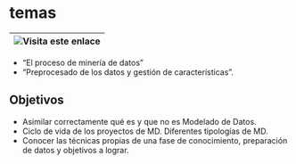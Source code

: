 
# temas 

| ![Visita este enlace](https://htmlpreview.github.io/?https://github.com/alexjust-data/Data_mining/blob/main/preProcesadoDatos_gestionCaracteristicas/preProcesadoDatos_gestionCaracteristicas.html) |
| --- |

* “El proceso de minería de datos” 
* “Preprocesado de los datos y gestión de características”.

## Objetivos

* Asimilar correctamente qué es y que no es Modelado de Datos. 
* Ciclo de vida de los proyectos de MD. Diferentes tipologías de MD. 
* Conocer las técnicas propias de una fase de conocimiento, preparación de datos y objetivos a lograr.
